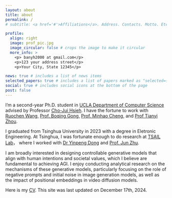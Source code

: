 ```yaml
---
layout: about
title: about
permalink: /
# subtitle: <a href='#'>Affiliations</a>. Address. Contacts. Motto. Etc.

profile:
  align: right
  image: prof_pic.jpg
  image_circular: false # crops the image to make it circular
  more_info: >
    <p> banyh2000 at gmail.com</p>
    <p>123 your address street</p>
    <p>Your City, State 12345</p>

news: true # includes a list of news items
selected_papers: true # includes a list of papers marked as "selected={true}"
social: true # includes social icons at the bottom of the page
post: false
---
```


  I’m a second-year Ph.D. student in [UCLA Department of Computer Science](https://www.cs.ucla.edu/) advised by Professor [Cho-Jui Hsieh](https://web.cs.ucla.edu/~chohsieh/).
  I have the fortune to work with [Ruochen Wang](https://ruocwang.github.io/), [Prof. Boqing Gong](http://boqinggong.info/), [Prof. Minhao Cheng](https://cmhcbb.github.io/), and [Prof Tianyi Zhou](https://tianyizhou.github.io/).

  I graduated from Tsinghua University in 2023 with a degree in Eletronic Engineering. At Tsinghua,  I was fortunate enough to do research at [TSAIL Lab](https://ml.cs.tsinghua.edu.cn/)， where I worked with [Dr Yinpeng Dong](https://ml.cs.tsinghua.edu.cn/~yinpeng/) and [Prof. Jun Zhu](https://ml.cs.tsinghua.edu.cn/~jun/index.shtml).

  I am broadly interested in designing controllable generative models that align with human intentions and societal values, which I believe are fundamental to achieving AGI. I enjoy conducting analytical research on the mechanisms of these generative models, particularly focusing on the role of negative prompts and initial noise in image generation models, as well as the impact of positional embeddings in video diffusion models.

  Here is my [CV](). This site was last updated on December 17th, 2024.
